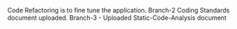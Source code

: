 Code Refactoring is to fine tune the application.
Branch-2 Coding Standards document uploaded.
Branch-3 - Uploaded Static-Code-Analysis document 
